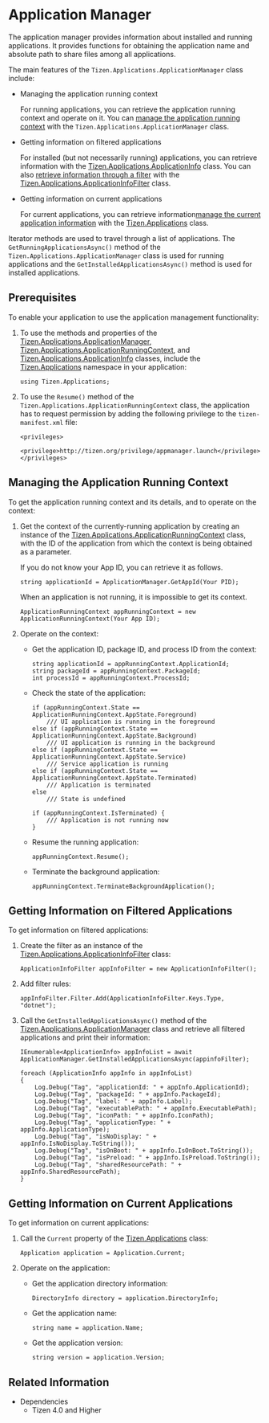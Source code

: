 
# Application Manager

The application manager provides information about installed and running applications. It provides functions for obtaining the application name and absolute path to share files among all applications.

The main features of the `Tizen.Applications.ApplicationManager` class include:

-   Managing the application running context

    For running applications, you can retrieve the application running context and operate on it. You can [manage the application running context](#manage_context) with the `Tizen.Applications.ApplicationManager` class.

-   Getting information on filtered applications

    For installed (but not necessarily running) applications, you can retrieve information with the [Tizen.Applications.ApplicationInfo](https://developer.tizen.org/dev-guide/csapi/api/Tizen.Applications.ApplicationInfo.html) class. You can also [retrieve information through a filter](#filter) with the [Tizen.Applications.ApplicationInfoFilter](https://developer.tizen.org/dev-guide/csapi/api/Tizen.Applications.ApplicationInfoFilter.html) class.

-   Getting information on current applications

    For current applications, you can retrieve information[manage the current application information](#manage_current) with the [Tizen.Applications](https://developer.tizen.org/dev-guide/csapi/api/Tizen.Applications.Application.html) class.


Iterator methods are used to travel through a list of applications. The `GetRunningApplicationsAsync()` method of the `Tizen.Applications.ApplicationManager` class is used for running applications and the `GetInstalledApplicationsAsync()` method is used for installed applications.

## Prerequisites

To enable your application to use the application management functionality:

1.  To use the methods and properties of the [Tizen.Applications.ApplicationManager](https://developer.tizen.org/dev-guide/csapi/api/Tizen.Applications.ApplicationManager.html), [Tizen.Applications.ApplicationRunningContext](https://developer.tizen.org/dev-guide/csapi/api/Tizen.Applications.ApplicationRunningContext.html), and [Tizen.Applications.ApplicationInfo](https://developer.tizen.org/dev-guide/csapi/api/Tizen.Applications.ApplicationInfo.html) classes, include the [Tizen.Applications](https://developer.tizen.org/dev-guide/csapi/api/Tizen.Applications.html) namespace in your application:

    ```
    using Tizen.Applications;
    ```

2.  To use the `Resume()` method of the `Tizen.Applications.ApplicationRunningContext` class, the application has to request permission by adding the following privilege to the `tizen-manifest.xml` file:

    ```
    <privileges>
       <privilege>http://tizen.org/privilege/appmanager.launch</privilege>
    </privileges>
    ```

<a name="manage_context"></a>
## Managing the Application Running Context

To get the application running context and its details, and to operate on the context:

1.  Get the context of the currently-running application by creating an instance of the [Tizen.Applications.ApplicationRunningContext](https://developer.tizen.org/dev-guide/csapi/api/Tizen.Applications.ApplicationRunningContext.html) class, with the ID of the application from which the context is being obtained as a parameter.

    If you do not know your App ID, you can retrieve it as follows.

    ```
    string applicationId = ApplicationManager.GetAppId(Your PID);
    ```

    When an application is not running, it is impossible to get its context.

    ```
    ApplicationRunningContext appRunningContext = new ApplicationRunningContext(Your App ID);
    ```

2.  Operate on the context:
    -   Get the application ID, package ID, and process ID from the context:

        ```
        string applicationId = appRunningContext.ApplicationId;
        string packageId = appRunningContext.PackageId;
        int processId = appRunningContext.ProcessId;
        ```

    -   Check the state of the application:

        ```
        if (appRunningContext.State == ApplicationRunningContext.AppState.Foreground)
            /// UI application is running in the foreground
        else if (appRunningContext.State == ApplicationRunningContext.AppState.Background)
            /// UI application is running in the background
        else if (appRunningContext.State == ApplicationRunningContext.AppState.Service)
            /// Service application is running
        else if (appRunningContext.State == ApplicationRunningContext.AppState.Terminated)
            /// Application is terminated
        else
            /// State is undefined

        if (appRunningContext.IsTerminated) {
            /// Application is not running now
        }
        ```

    -   Resume the running application:

        ```
        appRunningContext.Resume();
        ```

    -   Terminate the background application:

        ```
        appRunningContext.TerminateBackgroundApplication();
        ```

<a name="filter"></a>
## Getting Information on Filtered Applications

To get information on filtered applications:

1.  Create the filter as an instance of the [Tizen.Applications.ApplicationInfoFilter](https://developer.tizen.org/dev-guide/csapi/api/Tizen.Applications.ApplicationInfoFilter.html) class:

    ```
    ApplicationInfoFilter appInfoFilter = new ApplicationInfoFilter();
    ```

2.  Add filter rules:

    ```
    appInfoFilter.Filter.Add(ApplicationInfoFilter.Keys.Type, "dotnet");
    ```

3.  Call the `GetInstalledApplicationsAsync()` method of the [Tizen.Applications.ApplicationManager](https://developer.tizen.org/dev-guide/csapi/api/Tizen.Applications.ApplicationManager.html) class and retrieve all filtered applications and print their information:

    ```
    IEnumerable<ApplicationInfo> appInfoList = await ApplicationManager.GetInstalledApplicationsAsync(appinfoFilter);

    foreach (ApplicationInfo appInfo in appInfoList)
    {
        Log.Debug("Tag", "applicationId: " + appInfo.ApplicationId);
        Log.Debug("Tag", "packageId: " + appInfo.PackageId);
        Log.Debug("Tag", "label: " + appInfo.Label);
        Log.Debug("Tag", "executablePath: " + appInfo.ExecutablePath);
        Log.Debug("Tag", "iconPath: " + appInfo.IconPath);
        Log.Debug("Tag", "applicationType: " + appInfo.ApplicationType);
        Log.Debug("Tag", "isNoDisplay: " + appInfo.IsNoDisplay.ToString());
        Log.Debug("Tag", "isOnBoot: " + appInfo.IsOnBoot.ToString());
        Log.Debug("Tag", "isPreload: " + appInfo.IsPreload.ToString());
        Log.Debug("Tag", "sharedResourcePath: " + appInfo.SharedResourcePath);
    }
    ```

<a name="manage_current"></a>
## Getting Information on Current Applications

To get information on current applications:

1.  Call the `Current` property of the [Tizen.Applications](https://developer.tizen.org/dev-guide/csapi/api/Tizen.Applications.ApplicationInfoFilter.html) class:

    ```
    Application application = Application.Current;
    ```

2.  Operate on the application:
    -   Get the application directory information:

        ```
        DirectoryInfo directory = application.DirectoryInfo;
        ```

    -   Get the application name:

        ```
        string name = application.Name;
        ```

    -   Get the application version:

        ```
        string version = application.Version;
        ```


## Related Information
  * Dependencies
    -   Tizen 4.0 and Higher
